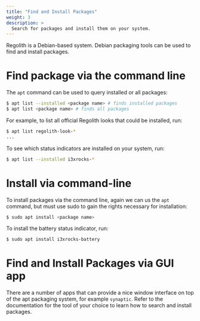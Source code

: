 ```yaml
---
title: "Find and Install Packages"
weight: 3
description: >
  Search for packages and install them on your system.
---
```


Regolith is a Debian-based system.  Debian packaging tools can be used to find and install packages.

# Find package via the command line

The `apt` command can be used to query installed or all packages:

```bash
$ apt list --installed <package name> # finds installed packages
$ apt list <package name> # finds all packages
```

For example, to list all official Regolith looks that could be installed, run:

```bash
$ apt list regolith-look-*
...
```

To see which status indicators are installed on your system, run:

```bash
$ apt list --installed i3xrocks-*
```

# Install via command-line

To install packages via the command line, again we can us the `apt` command, but must use sudo to gain the rights necessary for installation:

```bash
$ sudo apt install <package name>
```

To install the battery status indicator, run:

```bash
$ sudo apt install i3xrocks-battery
```


# Find and Install Packages via GUI app

There are a number of apps that can provide a nice window interface on top of the apt packaging system, for example `synaptic`.  Refer to the documentation for the tool of your choice to learn how to search and install packages.